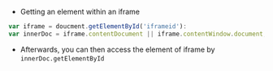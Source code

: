 * Getting an element within an iframe
```javascript
var iframe = doucment.getElementById('iframeid'):
var innerDoc = iframe.contentDocument || iframe.contentWindow.document;
```
- Afterwards, you can then access the element of iframe by `innerDoc.getElementById`
